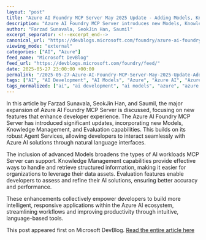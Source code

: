 ```yaml
---
layout: "post"
title: "Azure AI Foundry MCP Server May 2025 Update - Adding Models, Knowledge & Evaluation"
description: "Azure AI Foundry MCP Server introduces new Models, Knowledge Management, and Evaluation features, enhancing natural language developer interactions alongside Agent Services."
author: "Farzad Sunavala, SeokJin Han, Saumil"
excerpt_separator: <!--excerpt_end-->
canonical_url: "https://devblogs.microsoft.com/foundry/azure-ai-foundry-mcp-server-may-2025/"
viewing_mode: "external"
categories: ["AI", "Azure"]
feed_name: "Microsoft DevBlog"
feed_url: "https://devblogs.microsoft.com/foundry/feed/"
date: 2025-05-27 23:00:00 +00:00
permalink: "/2025-05-27-Azure-AI-Foundry-MCP-Server-May-2025-Update-Adding-Models-Knowledge-Evaluation.html"
tags: ["AI", "AI Development", "AI Models", "Azure", "Azure AI", "Azure AI Foundry", "Azure AI Foundry Labs", "Azure OpenAI", "Developer Tools", "Generative AI", "Knowledge Management", "MCP Server", "Natural Language Interactions", "News"]
tags_normalized: ["ai", "ai development", "ai models", "azure", "azure ai", "azure ai foundry", "azure ai foundry labs", "azure openai", "developer tools", "generative ai", "knowledge management", "mcp server", "natural language interactions", "news"]
---
```


In this article by Farzad Sunavala, SeokJin Han, and Saumil, the major expansion of Azure AI Foundry MCP Server is discussed, focusing on new features that enhance developer experience. <!--excerpt_end--> The Azure AI Foundry MCP Server has introduced significant updates, incorporating new Models, Knowledge Management, and Evaluation capabilities. This builds on its robust Agent Services, allowing developers to interact seamlessly with Azure AI solutions through natural language interfaces.

The inclusion of advanced Models broadens the types of AI workloads MCP Server can support. Knowledge Management capabilities provide effective ways to handle and retrieve structured information, making it easier for organizations to leverage their data assets. Evaluation features enable developers to assess and refine their AI solutions, ensuring better accuracy and performance.

These enhancements collectively empower developers to build more intelligent, responsive applications within the Azure AI ecosystem, streamlining workflows and improving productivity through intuitive, language-based tools.

This post appeared first on Microsoft DevBlog. [Read the entire article here](https://devblogs.microsoft.com/foundry/azure-ai-foundry-mcp-server-may-2025/)
